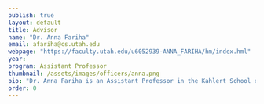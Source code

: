 ```yaml
---
publish: true
layout: default
title: Advisor
name: "Dr. Anna Fariha"
email: afariha@cs.utah.edu
webpage: "https://faculty.utah.edu/u6052939-ANNA_FARIHA/hm/index.hml"
year:
program: Assistant Professor
thumbnail: /assets/images/officers/anna.png
bio: "Dr. Anna Fariha is an Assistant Professor in the Kahlert School of Computing. She likes to be out in nature and be on a hiking trail. Mountains, wildflowers, and alpine lakes are her favorites. She also enjoys music, playing the piano, and reading science fiction."
order: 0
---
```


